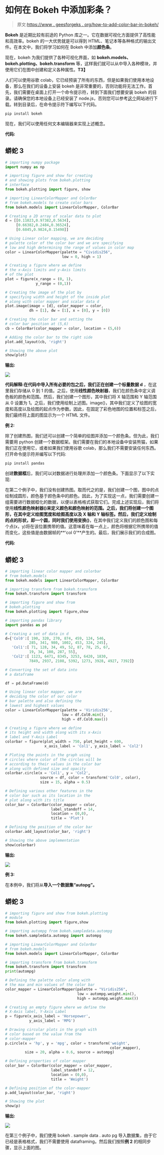 # 如何在 Bokeh 中添加彩条？

> 原文:[https://www . geesforgeks . org/how-to-add-color-bar-in-bokeh/](https://www.geeksforgeeks.org/how-to-add-color-bars-in-bokeh/)

**Bokeh** 是近期比较有前途的 Python 库之一。它在数据可视化方面提供了高性能和高效率。bokeh 的一大优势就是可以得到 HTML、笔记本等各种格式的输出文件。在本文中，我们将学习如何在 Bokeh 中添加**颜色条**。

现在，bokeh 为我们提供了各种可视化界面，如 **bokeh.models、bokeh.plotting、bokeh.transform** 等，这样我们就可以从中导入各种模块，并使用它们在图中创建和定义各种属性。**T3】**

人们可以使用谷歌 colab，它已经预装了所有的东西，但是如果我们使用本地设备，那么在我们的设备上安装 bokeh 是非常重要的，否则功能将无法工作。首先，我们需要在桌面上打开一个命令提示符，转到下面我们想要安装 bokeh 的目录。请确保您的本地设备上已经安装了 node.js，否则您可以参考[这个](https://nodejs.org/en/)网站进行下载。转到目录后，在命令提示符下编写以下代码。

```py
pip install bokeh
```

现在，我们可以使用任何文本编辑器来实现上述概念。

**代码:**

## 蟒蛇 3

```py
# importing numpy package
import numpy as np

# importing figure and show for creating
# and showing plots from bokeh.plotting
# interface
from bokeh.plotting import figure, show

# importing LinearColorMapper and ColorBar
# from bokeh.models to create color bars
from bokeh.models import LinearColorMapper, ColorBar

# Creating a 2D array of scalar data to plot
d = [[0.11023,0.97382,0.5634],
     [0.66382,0.2484,0.36524],
     [0.6845,0.9824,0.15498]]

# Using Linear color mapping, we are deciding
# palette color of the color bar and we are specifying
# low and high determining the range of values in color map
color = LinearColorMapper(palette = "Cividis256",
                          low = 0, high = 1)

# Creating a figure where we define
# the x-Axis limits and y-Axis limits
# of the plot
plot = figure(x_range = (0, 1),
              y_range = (0,1))

# Creating the image of the plot by
# specifying width and height of the inside plot
# along with color mapper and scalar data d
plot.image(image = [d], color_mapper = color,
           dh = [1], dw = [1], x = [0], y = [0])

# Creating the color bar and setting the
# color bar position at (5,6)
cb = ColorBar(color_mapper = color, location = (5,6))

# Adding the color bar to the right side
plot.add_layout(cb, 'right')

# Showing the above plot
show(plot)
```

**输出:**

![](img/a16b15b560f8128729f882bb696709ce.png)

**代码解释:**在代码中导入所有必要的包之后，我们正在创建一个**标量数据 d** ，在这里我们存储从 0 到 1 的值。之后，使用**线性颜色映射器**，我们在颜色条中定义调色板的颜色和范围。然后，我们创建一个图形，其中我们将 X 轴范围和 Y 轴范围从 0 设置为 1。之后，我们使用绘制上述图。image()，其中我们定义了绘图的宽度和高度以及绘图的起点作为参数。因此，在固定了彩色地图的位置和标签之后，我们最终将上面的图显示为一个 HTML 文件。

**例 2:**

除了创建热图，我们还可以创建一个简单的绘图并添加一个颜色条。但为此，我们需要用 python 创建一个数据框架。我们需要在我们的本地设备中安装熊猫，如果我们正在使用它，或者如果我们使用谷歌 colab，那么我们不需要安装任何东西。打开命令提示符并编写以下代码:

```py
pip install pandas
```

创建**数据框**后，我们可以对数据进行处理并添加一个颜色条。下面显示了以下实现:

在第二个例子中，我们没有创建热图。取而代之的是，我们创建一个图，图中的点绘制成圆形，颜色基于颜色条中的颜色。因此，为了实现这一点，我们需要创建一组需要进行数据框化的数据，以便以表格格式获取它们。完成上述实现后，我们将使用**线性颜色映射器()**来定义颜色和颜色映射的范围。之后，我们将创建一个图形，在其中定义绘图宽度和绘图高度以及 X 轴和 Y 轴标签。然后，我们定义绘制的点的形状，即一个圆，同时我们使用**变换()**，在其中我们定义我们的颜色图和每个点(x，y)将在该位置携带的值。这意味着在每一点上，颜色将根据它所携带的值而变化，这些值是由数据帧的**‘col 0’**产生的。最后，我们展示我们的合成图。

**代码:**

## 蟒蛇 3

```py
# importing linear color mapper and colorbar
# from bokeh.models
from bokeh.models import LinearColorMapper, ColorBar

# importing transform from bokeh.transform
from bokeh.transform import transform

# importing figure and show from
# bokeh.plotting
from bokeh.plotting import figure,show

# importing pandas library
import pandas as pd

# Creating a set of data in d
d={'Col0':[ 190, 320, 270, 874, 459, 124, 546,
           285, 341, 980, 1002, 453, 324, 245],
   'Col1':[ 71, 128, 34, 49, 52, 87, 78, 25, 67,
           19, 34, 100, 287, 55],
   'Col2':[ 1123, 6471, 8345, 3253, 6420, 1830,
           7849, 2937, 2108, 5392, 1273, 3928, 4927, 7392]}

# Converting the set of data into
# a dataframe

df = pd.DataFrame(d)

# Using linear color mapper, we are
# deciding the color of our color
# bar palette and also defining the
# lowest and highest values
color = LinearColorMapper(palette = 'Viridis256',
                          low = df.Col0.min(),
                          high = df.Col0.max())

# Creating a figure where we define
# its height and width along with its x-Axis
# label and Y-Axis Label
colorbar = figure(plot_width = 750, plot_height = 600,
                  x_axis_label = 'Col1', y_axis_label = 'Col2')

# Ploting the points in the graph using
# circles where color of the circles will be
# according to their values in the color bar
# along with defined size and opacity
colorbar.circle(x = 'Col1', y = 'Col2',
                source = df, color = transform('Col0', color),
                size = 15, alpha = 0.5)

# Defining various other features in the
# color bar such as its location in the
# plot along with its title
color_bar = ColorBar(color_mapper = color,
                     label_standoff = 14,
                     location = (0,0),
                     title = 'Plot')

# Defining the position of the color bar
colorbar.add_layout(color_bar, 'right')

# Showing the above implementation
show(colorbar)
```

**输出:**

![](img/c4db989f7da072275cadd832f5637a40.png)

**例 3:**

在本例中，我们将从**导入一个数据集“**autopg**”。**

## 蟒蛇 3

```py
# importing figure and show from bokeh.plotting
# module
from bokeh.plotting import figure,show

# importing autompg from bokeh.sampledata.autompg
from bokeh.sampledata.autompg import autompg

# importing LinearColorMapper and ColorBar
# from bokeh.models
from bokeh.models import LinearColorMapper, ColorBar

# importing transform from bokeh.transform
from bokeh.transform import transform
print(autompg)

# Defining the palette color along with
# the max and min values of the color bar
color_mapper = LinearColorMapper(palette = "Viridis256",
                                 low = autompg.weight.min(),
                                 high = autompg.weight.max())

# Creating an empty figure where we define the
# X-Axis label, Y-Axis Label
p = figure(x_axis_label = 'Horsepower',
           y_axis_label = 'MPG')

# Drawing circular plots in the graph with
# color based on the value from the
# color-mapper
p.circle(x = 'hp', y = 'mpg', color = transform('weight',
                                                color_mapper),
         size = 20, alpha = 0.6, source = autompg)

# Defining properties of color mapper
color_bar = ColorBar(color_mapper = color_mapper,
                     label_standoff = 12,
                     location = (0,0),
                     title = 'Weight')

# Defining position of the color-mapper
p.add_layout(color_bar, 'right')

# Showing the plot
show(p)
```

**输出:**

![](img/88f7d52e5d4169afaa1a15ddd3ddeafb.png)

在第三个例子中，我们使用 bokeh . sample data . auto pg 导入数据集，由于它已经是表格格式，我们不需要使用 dataframing。然后我们按照**例 2** 的相同步骤，显示上面的图。